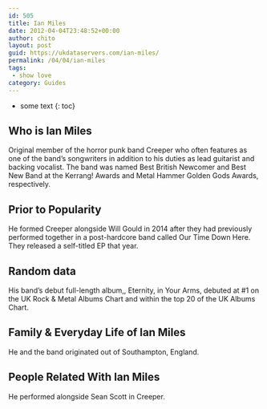 ```yaml
---
id: 505
title: Ian Miles
date: 2012-04-04T23:48:52+00:00
author: chito
layout: post
guid: https://ukdataservers.com/ian-miles/
permalink: /04/04/ian-miles
tags:
 - show love
category: Guides
---
```


* some text
{: toc}


## Who is  Ian Miles
                  
                  
                  
Original member of the horror punk band Creeper who often features as one of the band&#8217;s songwriters in addition to his duties as lead guitarist and backing vocalist. The band was named Best British Newcomer and Best New Band at the Kerrang! Awards and Metal Hammer Golden Gods Awards, respectively.
                  
                
                
                
## Prior to Popularity 
                  
                  
                  
He formed Creeper alongside Will Gould in 2014 after they had previously performed together in a post-hardcore band called Our Time Down Here. They released a self-titled EP that year.
                  
                
                
                
## Random data 
                  
                  
                  
His band&#8217;s debut full-length album,, Eternity, in Your Arms, debuted at #1 on the UK Rock & Metal Albums Chart and within the top 20 of the UK Albums Chart.
                  
                
                
                
## Family & Everyday Life of Ian Miles
                  
                  
                  
He and the band originated out of Southampton, England.
                  
                
                
                
## People Related With  Ian Miles
                  
                  
                  
He performed alongside Sean Scott in Creeper.
                  
                
              
            
          
          
          
    
    
  
